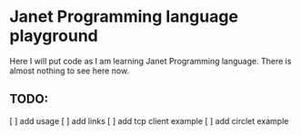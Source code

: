 # Janet Programming language playground

Here I will put code as I am learning Janet 
Programming language. There is almost nothing
to see here now.

## TODO:
[ ] add usage
[ ] add links
[ ] add tcp client example
[ ] add circlet example
